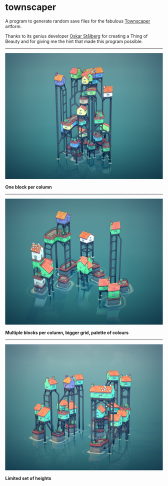 # townscaper

A program to generate random save files for the fabulous [Townscaper](https://store.steampowered.com/app/1291340/Townscaper/) artform.

Thanks to its genius developer [Oskar Stålberg](https://twitter.com/OskSta) for creating a Thing of Beauty and for giving me the hint that made this program possible.

---

![Image](Random%2001.png)

**One block per column**

---

![Image](Random%2002.png)

**Multiple blocks per column, bigger grid, palette of colours**

---

![Image](Random%2003.png)

**Limited set of heights**
